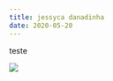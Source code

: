 ```yaml
---
title: jessyca danadinha
date: 2020-05-20
---
```

teste

![](https://ucarecdn.com/6874d4e4-1369-441f-a42c-6613d7e2040d/)
